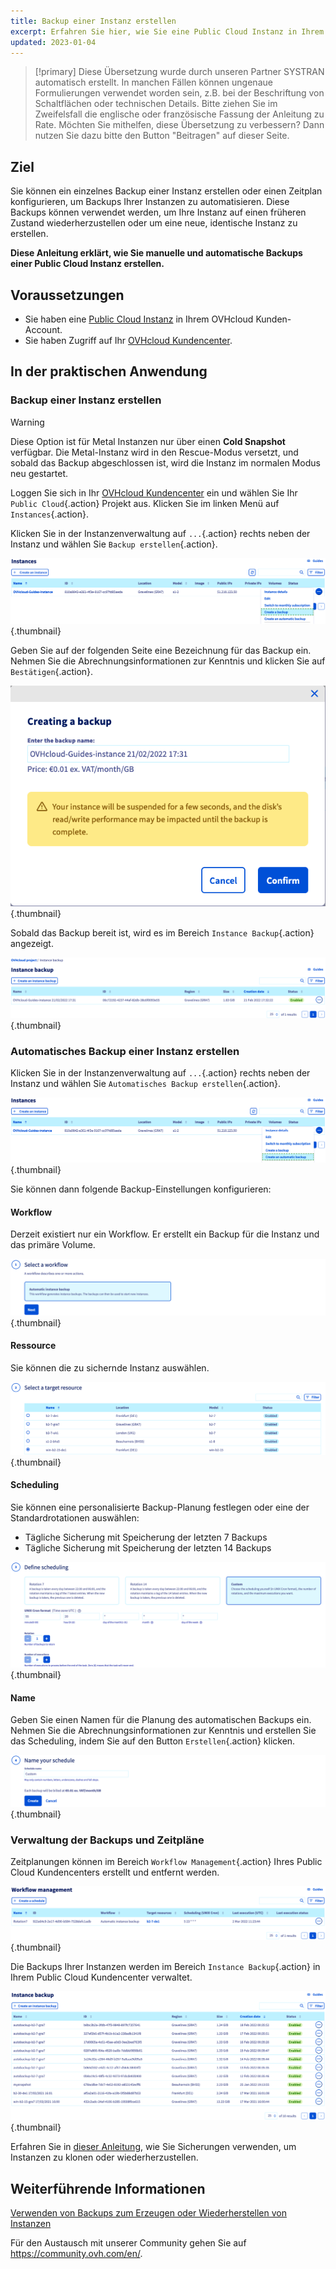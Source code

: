 ```yaml
---
title: Backup einer Instanz erstellen
excerpt: Erfahren Sie hier, wie Sie eine Public Cloud Instanz in Ihrem OVHcloud Kundencenter sichern
updated: 2023-01-04
---
```


> [!primary]
> Diese Übersetzung wurde durch unseren Partner SYSTRAN automatisch erstellt. In manchen Fällen können ungenaue Formulierungen verwendet worden sein, z.B. bei der Beschriftung von Schaltflächen oder technischen Details. Bitte ziehen Sie im Zweifelsfall die englische oder französische Fassung der Anleitung zu Rate. Möchten Sie mithelfen, diese Übersetzung zu verbessern? Dann nutzen Sie dazu bitte den Button "Beitragen" auf dieser Seite.
>

## Ziel

Sie können ein einzelnes Backup einer Instanz erstellen oder einen Zeitplan konfigurieren, um Backups Ihrer Instanzen zu automatisieren. Diese Backups können verwendet werden, um Ihre Instanz auf einen früheren Zustand wiederherzustellen oder um eine neue, identische Instanz zu erstellen.

**Diese Anleitung erklärt, wie Sie manuelle und automatische Backups einer Public Cloud Instanz erstellen.**

## Voraussetzungen

- Sie haben eine [Public Cloud Instanz](https://www.ovhcloud.com/de/public-cloud) in Ihrem OVHcloud Kunden-Account.
- Sie haben Zugriff auf Ihr [OVHcloud Kundencenter](https://www.ovh.com/auth/?action=gotomanager&from=https://www.ovh.de/&ovhSubsidiary=de).

## In der praktischen Anwendung

### Backup einer Instanz erstellen

> [!warning]
> Diese Option ist für Metal Instanzen nur über einen **Cold Snapshot** verfügbar. Die Metal-Instanz wird in den Rescue-Modus versetzt, und sobald das Backup abgeschlossen ist, wird die Instanz im normalen Modus neu gestartet.
>

Loggen Sie sich in Ihr [OVHcloud Kundencenter](https://www.ovh.com/auth/?action=gotomanager&from=https://www.ovh.de/&ovhSubsidiary=de) ein und wählen Sie Ihr `Public Cloud`{.action} Projekt aus. Klicken Sie im linken Menü auf `Instances`{.action}.

Klicken Sie in der Instanzenverwaltung auf `...`{.action} rechts neben der Instanz und wählen Sie `Backup erstellen`{.action}.

![public-cloud-instance-backup](images/createbackup1.png){.thumbnail}

Geben Sie auf der folgenden Seite eine Bezeichnung für das Backup ein. Nehmen Sie die Abrechnungsinformationen zur Kenntnis und klicken Sie auf `Bestätigen`{.action}.

![public-cloud-instance-backup](images/createbackup2.png){.thumbnail}

Sobald das Backup bereit ist, wird es im Bereich `Instance Backup`{.action} angezeigt.

![public-cloud-instance-backup](images/createbackup3.png){.thumbnail}

### Automatisches Backup einer Instanz erstellen

Klicken Sie in der Instanzenverwaltung auf `...`{.action} rechts neben der Instanz und wählen Sie `Automatisches Backup erstellen`{.action}.

![public-cloud-instance-backup](images/createbackup4.png){.thumbnail}

Sie können dann folgende Backup-Einstellungen konfigurieren:

#### **Workflow** 

Derzeit existiert nur ein Workflow. Er erstellt ein Backup für die Instanz und das primäre Volume.

![public-cloud-instance-backup](images/createbackup5.png){.thumbnail}

#### **Ressource** 

Sie können die zu sichernde Instanz auswählen.

![public-cloud-instance-backup](images/createbackup6.png){.thumbnail}

#### **Scheduling** 

Sie können eine personalisierte Backup-Planung festlegen oder eine der Standardrotationen auswählen:

- Tägliche Sicherung mit Speicherung der letzten 7 Backups
- Tägliche Sicherung mit Speicherung der letzten 14 Backups

![public-cloud-instance-backup](images/createbackup7.png){.thumbnail}

#### **Name** 

Geben Sie einen Namen für die Planung des automatischen Backups ein. Nehmen Sie die Abrechnungsinformationen zur Kenntnis und erstellen Sie das Scheduling, indem Sie auf den Button `Erstellen`{.action} klicken.
 
![public-cloud-instance-backup](images/createbackup8.png){.thumbnail}

### Verwaltung der Backups und Zeitpläne

Zeitplanungen können im Bereich `Workflow Management`{.action} Ihres Public Cloud Kundencenters erstellt und entfernt werden.

![public-cloud-instance-backup](images/createbackup9.png){.thumbnail}

Die Backups Ihrer Instanzen werden im Bereich `Instance Backup`{.action} in Ihrem Public Cloud Kundencenter verwaltet.

![public-cloud-instance-backup](images/createbackup10.png){.thumbnail}

Erfahren Sie in [dieser Anleitung](/pages/public_cloud/compute/create_restore_a_virtual_server_with_a_backup), wie Sie Sicherungen verwenden, um Instanzen zu klonen oder wiederherzustellen.

## Weiterführende Informationen

[Verwenden von Backups zum Erzeugen oder Wiederherstellen von Instanzen](/pages/public_cloud/compute/create_restore_a_virtual_server_with_a_backup)

Für den Austausch mit unserer Community gehen Sie auf <https://community.ovh.com/en/>.